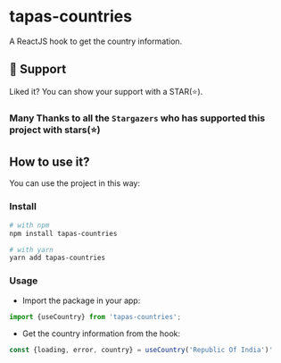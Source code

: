 # tapas-countries

A ReactJS hook to get the country information.

## 🫶 Support
Liked it? You can show your support with a STAR(⭐).

### Many Thanks to all the `Stargazers` who has supported this project with stars(⭐)



## How to use it?

You can use the project in this way:

### Install
```bash
# with npm
npm install tapas-countries

# with yarn
yarn add tapas-countries
```

### Usage

- Import the package in your app:
```js
import {useCountry} from 'tapas-countries';
```
- Get the country information from the hook:
```js
const {loading, error, country} = useCountry('Republic Of India')'
```

